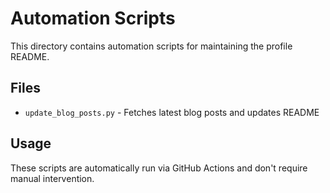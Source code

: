 # Automation Scripts

This directory contains automation scripts for maintaining the profile README.

## Files

- `update_blog_posts.py` - Fetches latest blog posts and updates README

## Usage

These scripts are automatically run via GitHub Actions and don't require manual intervention.
